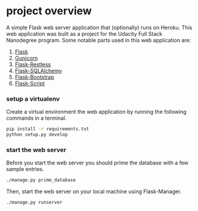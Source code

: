 # project overview

A simple Flask web server application that (optionally) runs on
Heroku. This web application was built as a project for the Udacity Full Stack Nanodegree program.
Some notable parts used in this web application are:

  1. [Flask](http://flask.pocoo.org/)
  2. [Gunicorn](http://gunicorn.org/)
  3. [Flask-Restless](https://flask-restless.readthedocs.org/en/latest/)
  4. [Flask-SQLAlchemy](https://pythonhosted.org/Flask-SQLAlchemy/)
  5. [Flask-Bootstrap](http://pythonhosted.org/Flask-Bootstrap/)
  6. [Flask-Script](http://flask-script.readthedocs.org/en/latest/)


### setup a virtualenv

Create a virtual environment the web application by running the following
commands in a terminal.

```bash
pip install -r requirements.txt
python setup.py develop
```

### start the web server

Before you start the web server you should prime the database with a few sample
entries.

```bash
./manage.py prime_database
```

Then, start the web server on your local machine using Flask-Manager.

```bash
./manage.py runserver
```
